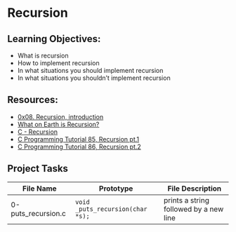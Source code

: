 # Recursion

## Learning Objectives:
- What is recursion
- How to implement recursion
- In what situations you should implement recursion
- In what situations you shouldn’t implement recursion

## Resources:
* [0x08. Recursion, introduction](https://intranet.alxswe.com/rltoken/dzZB83Hm3lO7dScjhebAxw)
* [What on Earth is Recursion?](https://www.youtube.com/watch?v=Mv9NEXX1VHc)
* [C - Recursion](https://www.tutorialspoint.com/cprogramming/c_recursion.htm)
* [C Programming Tutorial 85, Recursion pt.1](https://www.youtube.com/watch?v=XGxbXMP6k8k)
* [C Programming Tutorial 86, Recursion pt.2](https://www.youtube.com/watch?v=7XiIS6HobNs)

## Project Tasks

| File Name | Prototype | File Description|
|---|---|---|
| 0-puts_recursion.c | `void _puts_recursion(char *s);` | prints a string followed by a new line|
